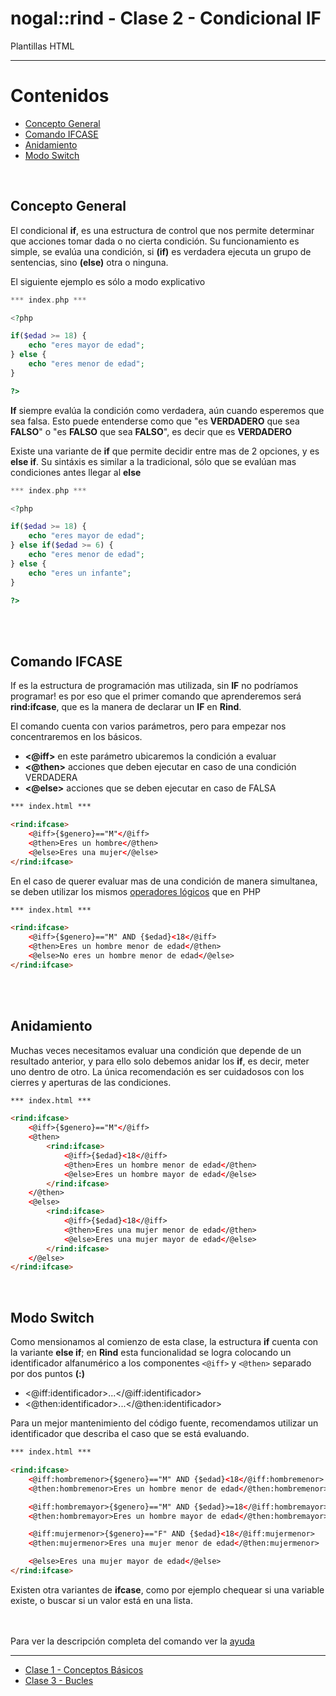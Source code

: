# nogal::rind -  Clase 2 - Condicional IF
Plantillas HTML
___

# Contenidos
- [Concepto General](#concepto-general)
- [Comando IFCASE](#comando-ifcase)
- [Anidamiento](#anidamiento)
- [Modo Switch](#modo-switch)

&nbsp;

## Concepto General
El condicional **if**, es una estructura de control que nos permite determinar que acciones tomar dada o no cierta condición.
Su funcionamiento es simple, se evalúa una condición, si **(if)** es verdadera ejecuta un grupo de sentencias, sino **(else)** otra o ninguna.

El siguiente ejemplo es sólo a modo explicativo

``` php
*** index.php ***

<?php

if($edad >= 18) {
    echo "eres mayor de edad";
} else {
    echo "eres menor de edad";
}

?>
```

**If** siempre evalúa la condición como verdadera, aún cuando esperemos que sea falsa.
Esto puede entenderse como que "es **VERDADERO** que sea **FALSO**" o "es **FALSO** que sea **FALSO**", es decir que es **VERDADERO**

Existe una variante de **if** que permite decidir entre mas de 2 opciones, y es **else if**. Su sintáxis es similar a la tradicional, sólo que se evalúan mas condiciones antes llegar al **else**

``` php
*** index.php ***

<?php

if($edad >= 18) {
    echo "eres mayor de edad";
} else if($edad >= 6) {
    echo "eres menor de edad";
} else {
    echo "eres un infante";
}

?>
```
<br />
<br />

## Comando IFCASE
If es la estructura de programación mas utilizada, sin **IF** no podríamos programar! es por eso que el primer comando que aprenderemos será **rind:ifcase**, que es la manera de declarar un **IF** en **Rind**.

El comando cuenta con varios parámetros, pero para empezar nos concentraremos en los básicos.

- **<@iff>** en este parámetro ubicaremos la condición a evaluar
- **<@then>** acciones que deben ejecutar en caso de una condición VERDADERA
- **<@else>** acciones que se deben ejecutar en caso de FALSA

``` html
*** index.html ***

<rind:ifcase>
    <@iff>{$genero}=="M"</@iff>
    <@then>Eres un hombre</@then>
    <@else>Eres una mujer</@else>
</rind:ifcase> 
```

En el caso de querer evaluar mas de una condición de manera simultanea, se deben utilizar los mismos [operadores lógicos](http://php.net/language.operators.logical) que en PHP

``` html
*** index.html ***

<rind:ifcase>
    <@iff>{$genero}=="M" AND {$edad}<18</@iff>
    <@then>Eres un hombre menor de edad</@then>
    <@else>No eres un hombre menor de edad</@else>
</rind:ifcase> 
```
<br />
<br />

## Anidamiento
Muchas veces necesitamos evaluar una condición que depende de un resultado anterior, y para ello solo debemos anidar los **if**, es decir, meter uno dentro de otro.
La única recomendación es ser cuidadosos con los cierres y aperturas de las condiciones.

``` html
*** index.html ***

<rind:ifcase>
    <@iff>{$genero}=="M"</@iff>
    <@then>
        <rind:ifcase>
            <@iff>{$edad}<18</@iff>
            <@then>Eres un hombre menor de edad</@then>
            <@else>Eres un hombre mayor de edad</@else>
        </rind:ifcase> 
    </@then>
    <@else>
        <rind:ifcase>
            <@iff>{$edad}<18</@iff>
            <@then>Eres una mujer menor de edad</@then>
            <@else>Eres una mujer mayor de edad</@else>
        </rind:ifcase> 
    </@else>
</rind:ifcase> 
```

&nbsp;

## Modo Switch
Como mensionamos al comienzo de esta clase, la estructura **if** cuenta con la variante **else if**; en **Rind** esta funcionalidad se logra colocando un identificador alfanumérico a los componentes `<@iff>` y `<@then>` separado por dos puntos **(:)**

- <@iff:identificador>...</@iff:identificador>
- <@then:identificador>...</@then:identificador>


Para un mejor mantenimiento del código fuente, recomendamos utilizar un identificador que describa el caso que se está evaluando.

``` html
*** index.html ***

<rind:ifcase>
    <@iff:hombremenor>{$genero}=="M" AND {$edad}<18</@iff:hombremenor>
    <@then:hombremenor>Eres un hombre menor de edad</@then:hombremenor>

    <@iff:hombremayor>{$genero}=="M" AND {$edad}>=18</@iff:hombremayor>
    <@then:hombremayor>Eres un hombre mayor de edad</@then:hombremayor>

    <@iff:mujermenor>{$genero}=="F" AND {$edad}<18</@iff:mujermenor>
    <@then:mujermenor>Eres una mujer menor de edad</@then:mujermenor>

    <@else>Eres una mujer mayor de edad</@else>
</rind:ifcase> 
```

Existen otra variantes de **ifcase**, como por ejemplo chequear si una variable existe, o buscar si un valor está en una lista.
<br />
<br />
<br />

Para ver la descripción completa del comando ver la [ayuda](commands.md#ifcase)

---
- [Clase 1 - Conceptos Básicos](clase-01.md)
- [Clase 3 - Bucles](clase-03.md)